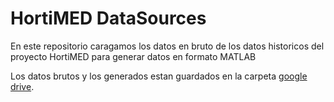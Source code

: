 # HortiMED DataSources

En este repositorio caragamos los datos en bruto de los datos historicos del proyecto HortiMED para generar datos en formato MATLAB


Los datos brutos y los generados estan guardados en la carpeta [google drive](https://drive.google.com/drive/folders/1kaFswvc_SyaaM_Nld144tVH24TGv3Sqn?usp=sharing).